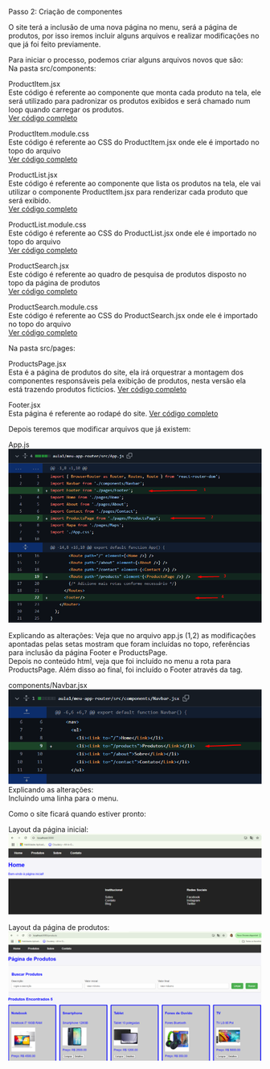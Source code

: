 Passo 2: Criação de componentes

O site terá a inclusão de uma nova página no menu, será a página de produtos, por isso iremos incluir alguns arquivos e realizar modificações no que já foi feito previamente.

Para iniciar o processo, podemos criar alguns arquivos novos que são:  
Na pasta src/components:   
    
ProductItem.jsx  
Este código é referente ao componente que monta cada produto na tela, ele será utilizado para padronizar os produtos exibidos e será chamado num loop quando carregar os produtos.  
[Ver código completo](../aula1/meu-app-router/src/components/ProductItem.jsx)  

ProductItem.module.css  
Este código é referente ao CSS do ProductItem.jsx onde ele é importado no topo do arquivo   
[Ver código completo](../aula1/meu-app-router/src/components/ProductItem.module.css)  
    
ProductList.jsx  
Este código é referente ao componente que lista os produtos na tela, ele vai utilizar o componente ProductItem.jsx para renderizar cada produto que será exibido.   
[Ver código completo](../aula1/meu-app-router/src/components/ProductList.jsx)  
    
ProductList.module.css  
Este código é referente ao CSS do ProductList.jsx onde ele é importado no topo do arquivo   
[Ver código completo](../aula1/meu-app-router/src/components/ProductList.module.css)  

ProductSearch.jsx  
Este código é referente ao quadro de pesquisa de produtos disposto no topo da página de produtos   
[Ver código completo](../aula1/meu-app-router/src/components/ProductSearch.sx)  

ProductSearch.module.css  
Este código é referente ao CSS do ProductSearch.jsx onde ele é importado no topo do arquivo   
[Ver código completo](../aula1/meu-app-router/src/components/ProductSearch.module.css)  
  
Na pasta src/pages:  

ProductsPage.jsx  
Esta é a página de produtos do site, ela irá orquestrar a montagem dos componentes responsáveis pela exibição de produtos, nesta versão ela está trazendo produtos fictícios.
[Ver código completo](../aula1/meu-app-router/src/pages/ProductsPage.jsx)  

Footer.jsx  
Esta página é referente ao rodapé do site.
[Ver código completo](../aula1/meu-app-router/src/components/Footer.jsx)    
  
Depois teremos que modificar arquivos que já existem:  

App.js  
![Alterações realizadas no arquivo app.js](docs/appjs.png)  

Explicando as alterações: 
Veja que no arquivo app.js (1,2) as modificações apontadas pelas setas mostram que foram incluídas no topo, referências para inclusão da página Footer e ProductsPage.   
Depois no conteúdo html, veja que foi incluído no menu a rota para ProductsPage.
Além disso ao final, foi incluído o Footer através da tag. 

components/Navbar.jsx  
![Alterações realizadas no arquivo navbar.jsx](docs/navbarjs.png)  
Explicando as alterações:  
Incluindo uma linha para o menu.  

Como o site ficará quando estiver pronto:

Layout da página inicial:   
![Layout da tela inicial](docs/layout1.png)  

Layout da página de produtos:
![Layout da página de produtos](docs/layout2.png)  

